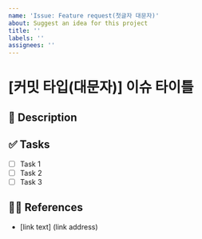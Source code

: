 ```yaml
---
name: 'Issue: Feature request(첫글자 대문자)'
about: Suggest an idea for this project
title: ''
labels: ''
assignees: ''
---
```

# [커밋 타입(대문자)] 이슈 타이틀
<!-- 
예시)
[Feat] 배고픔 기능 구현
-->
## 📑 Description

<!--
설명
-->

## ✅ Tasks

- [ ] Task 1
- [ ] Task 2
- [ ] Task 3

## 👨‍💻️️ References

- [link text] (link address)